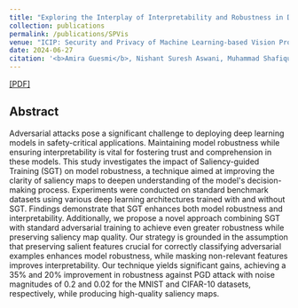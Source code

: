 ```yaml
---
title: "Exploring the Interplay of Interpretability and Robustness in Deep Neural Networks: A Saliency-guided Approach"
collection: publications
permalink: /publications/SPVis
venue: "ICIP: Security and Privacy of Machine Learning-based Vision Processing in Autonomous Systems (SPVis), 2024, Abu Dhabi, UAE"
date: 2024-06-27
citation: '<b>Amira Guesmi</b>, Nishant Suresh Aswani, Muhammad Shafique'
---
```

[[PDF]]([https://arxiv.org/abs/2405.06278])


## Abstract
Adversarial attacks pose a significant challenge to deploying deep learning models in safety-critical applications. Maintaining model robustness while ensuring interpretability is vital for fostering trust and comprehension in these models. This study investigates the impact of Saliency-guided Training (SGT) on model robustness, a technique aimed at improving the clarity of saliency maps to deepen understanding of the model's decision-making process. Experiments were conducted on standard benchmark datasets using various deep learning architectures trained with and without SGT. Findings demonstrate that SGT enhances both model robustness and interpretability. Additionally, we propose a novel approach combining SGT with standard adversarial training to achieve even greater robustness while preserving saliency map quality. Our strategy is grounded in the assumption that preserving salient features crucial for correctly classifying adversarial examples enhances model robustness, while masking non-relevant features improves interpretability. Our technique yields significant gains, achieving a 35% and 20% improvement in robustness against PGD attack with noise magnitudes of 0.2 and 0.02 for the MNIST and CIFAR-10 datasets, respectively, while producing high-quality saliency maps.
